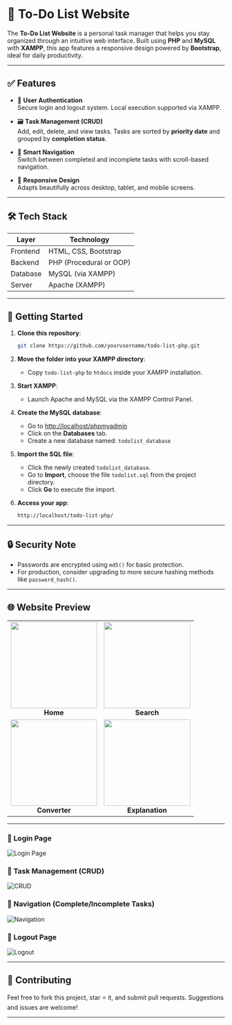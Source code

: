 # 📝 To-Do List Website

The **To-Do List Website** is a personal task manager that helps you stay organized through an intuitive web interface. Built using **PHP** and **MySQL** with **XAMPP**, this app features a responsive design powered by **Bootstrap**, ideal for daily productivity.

---

## ✅ Features

- 🔐 **User Authentication**  
  Secure login and logout system. Local execution supported via XAMPP.

- 🗃️ **Task Management (CRUD)**  
  Add, edit, delete, and view tasks. Tasks are sorted by **priority date** and grouped by **completion status**.

- 🧭 **Smart Navigation**  
  Switch between completed and incomplete tasks with scroll-based navigation.

- 📱 **Responsive Design**  
  Adapts beautifully across desktop, tablet, and mobile screens.

---

## 🛠 Tech Stack

| Layer      | Technology        |
|------------|-------------------|
| Frontend   | HTML, CSS, Bootstrap |
| Backend    | PHP (Procedural or OOP) |
| Database   | MySQL (via XAMPP) |
| Server     | Apache (XAMPP)    |

---

## 🚀 Getting Started

1. **Clone this repository**:
   ```bash
   git clone https://github.com/yourusername/todo-list-php.git
   ```

2. **Move the folder into your XAMPP directory**:
   - Copy `todo-list-php` to `htdocs` inside your XAMPP installation.

3. **Start XAMPP**:
   - Launch Apache and MySQL via the XAMPP Control Panel.

4. **Create the MySQL database**:
   - Go to [http://localhost/phpmyadmin](http://localhost/phpmyadmin)
   - Click on the **Databases** tab.
   - Create a new database named: `todolist_database`

5. **Import the SQL file**:
   - Click the newly created `todolist_database`.
   - Go to **Import**, choose the file `todolist.sql` from the project directory.
   - Click **Go** to execute the import.

6. **Access your app**:
   ```bash
   http://localhost/todo-list-php/
   ```

---

## 🔒 Security Note

- Passwords are encrypted using `md5()` for basic protection.
- For production, consider upgrading to more secure hashing methods like `password_hash()`.

---

## 🌐 Website Preview

<table>
  <tr>
    <td align="center">
      <img src="https://github.com/user-attachments/assets/a6d7a5de-d325-4d83-b883-d95149ef00a1" width="200px"/><br>
      <strong>Home</strong>
    </td>
    <td align="center">
      <img src="https://github.com/user-attachments/assets/667f5dc0-0103-48e4-bcb3-6f4098934e29" width="200px"/><br>
      <strong>Search</strong>
    </td>
  </tr>
  <tr>
    <td align="center">
      <img src="https://github.com/user-attachments/assets/f39c4dd7-44bb-453d-b0b0-71f625f04f9c" width="200px"/><br>
      <strong>Converter</strong>
    </td>
    <td align="center">
      <img src="https://github.com/user-attachments/assets/ec5c67e4-4ffd-499b-a5c8-54f77a931140" width="200px"/><br>
      <strong>Explanation</strong>
    </td>
  </tr>
</table>

---

### 🔑 Login Page  
![Login Page](https://github.com/user-attachments/assets/a2c420d9-85da-406c-8a49-3664a691c1d1)

### 📝 Task Management (CRUD)  
![CRUD](https://github.com/user-attachments/assets/dd285baf-fd69-471d-8d48-3293c92df720)

### 🧭 Navigation (Complete/Incomplete Tasks)  
![Navigation](https://github.com/user-attachments/assets/5da94c03-7003-43f4-a4b7-63d6732a90ff)

### 🚪 Logout Page  
![Logout](https://github.com/user-attachments/assets/df9b15fb-5e12-46c2-adee-bd5b178ece49)

---

## 🤝 Contributing

Feel free to fork this project, star ⭐ it, and submit pull requests. Suggestions and issues are welcome!

---
